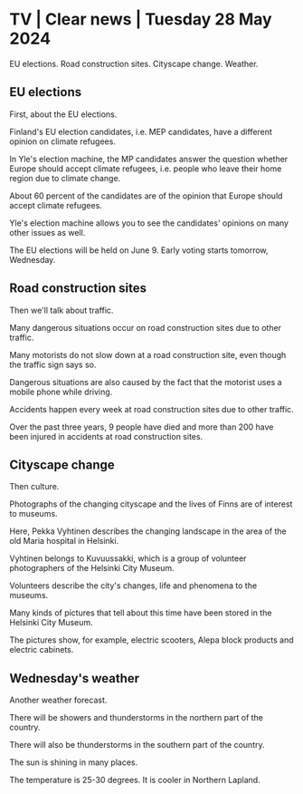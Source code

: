 # TV \| Clear news \| Tuesday 28 May 2024

EU elections. Road construction sites. Cityscape change. Weather.

## EU elections

First, about the EU elections.

Finland's EU election candidates, i.e. MEP candidates, have a different opinion on climate refugees.

In Yle's election machine, the MP candidates answer the question whether Europe should accept climate refugees, i.e. people who leave their home region due to climate change.

About 60 percent of the candidates are of the opinion that Europe should accept climate refugees.

Yle's election machine allows you to see the candidates' opinions on many other issues as well.

The EU elections will be held on June 9. Early voting starts tomorrow, Wednesday.

## Road construction sites

Then we'll talk about traffic.

Many dangerous situations occur on road construction sites due to other traffic.

Many motorists do not slow down at a road construction site, even though the traffic sign says so.

Dangerous situations are also caused by the fact that the motorist uses a mobile phone while driving.

Accidents happen every week at road construction sites due to other traffic.

Over the past three years, 9 people have died and more than 200 have been injured in accidents at road construction sites.

## Cityscape change

Then culture.

Photographs of the changing cityscape and the lives of Finns are of interest to museums.

Here, Pekka Vyhtinen describes the changing landscape in the area of the old Maria hospital in Helsinki.

Vyhtinen belongs to Kuvuussakki, which is a group of volunteer photographers of the Helsinki City Museum.

Volunteers describe the city's changes, life and phenomena to the museums.

Many kinds of pictures that tell about this time have been stored in the Helsinki City Museum.

The pictures show, for example, electric scooters, Alepa block products and electric cabinets.

## Wednesday's weather

Another weather forecast.

There will be showers and thunderstorms in the northern part of the country.

There will also be thunderstorms in the southern part of the country.

The sun is shining in many places.

The temperature is 25-30 degrees. It is cooler in Northern Lapland.
